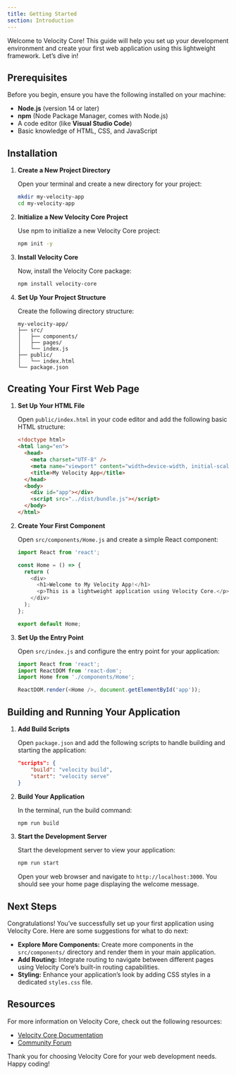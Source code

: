 ```yaml
---
title: Getting Started
section: Introduction
---
```


Welcome to Velocity Core! This guide will help you set up your development environment and create your first web application using this lightweight framework. Let’s dive in!

## Prerequisites

Before you begin, ensure you have the following installed on your machine:

- **Node.js** (version 14 or later)
- **npm** (Node Package Manager, comes with Node.js)
- A code editor (like **Visual Studio Code**)
- Basic knowledge of HTML, CSS, and JavaScript

## Installation

1. **Create a New Project Directory**

   Open your terminal and create a new directory for your project:

   ```bash
   mkdir my-velocity-app
   cd my-velocity-app
   ```

2. **Initialize a New Velocity Core Project**

   Use npm to initialize a new Velocity Core project:

   ```bash
   npm init -y
   ```

3. **Install Velocity Core**

   Now, install the Velocity Core package:

   ```bash
   npm install velocity-core
   ```

4. **Set Up Your Project Structure**

   Create the following directory structure:

   ```
   my-velocity-app/
   ├── src/
   │   ├── components/
   │   ├── pages/
   │   └── index.js
   ├── public/
   │   └── index.html
   └── package.json
   ```

## Creating Your First Web Page

1. **Set Up Your HTML File**

   Open `public/index.html` in your code editor and add the following basic HTML structure:

   ```html
   <!doctype html>
   <html lang="en">
     <head>
       <meta charset="UTF-8" />
       <meta name="viewport" content="width=device-width, initial-scale=1.0" />
       <title>My Velocity App</title>
     </head>
     <body>
       <div id="app"></div>
       <script src="../dist/bundle.js"></script>
     </body>
   </html>
   ```

2. **Create Your First Component**

   Open `src/components/Home.js` and create a simple React component:

   ```javascript
   import React from 'react';

   const Home = () => {
     return (
       <div>
         <h1>Welcome to My Velocity App!</h1>
         <p>This is a lightweight application using Velocity Core.</p>
       </div>
     );
   };

   export default Home;
   ```

3. **Set Up the Entry Point**

   Open `src/index.js` and configure the entry point for your application:

   ```javascript
   import React from 'react';
   import ReactDOM from 'react-dom';
   import Home from './components/Home';

   ReactDOM.render(<Home />, document.getElementById('app'));
   ```

## Building and Running Your Application

1. **Add Build Scripts**

   Open `package.json` and add the following scripts to handle building and starting the application:

   ```json
   "scripts": {
       "build": "velocity build",
       "start": "velocity serve"
   }
   ```

2. **Build Your Application**

   In the terminal, run the build command:

   ```bash
   npm run build
   ```

3. **Start the Development Server**

   Start the development server to view your application:

   ```bash
   npm run start
   ```

   Open your web browser and navigate to `http://localhost:3000`. You should see your home page displaying the welcome message.

## Next Steps

Congratulations! You’ve successfully set up your first application using Velocity Core. Here are some suggestions for what to do next:

- **Explore More Components:** Create more components in the `src/components/` directory and render them in your main application.
- **Add Routing:** Integrate routing to navigate between different pages using Velocity Core’s built-in routing capabilities.
- **Styling:** Enhance your application’s look by adding CSS styles in a dedicated `styles.css` file.

## Resources

For more information on Velocity Core, check out the following resources:

- [Velocity Core Documentation](https://velocitycore.dev/docs)
- [Community Forum](https://velocitycore.dev/community)

Thank you for choosing Velocity Core for your web development needs. Happy coding!
